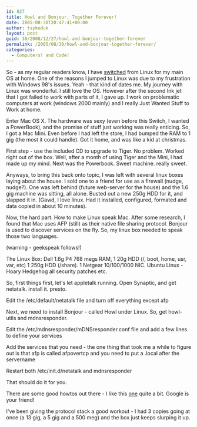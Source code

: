 ```yaml
---
id: 827
title: Howl and Bonjour, Together Forever!
date: 2005-08-30T20:47:41+00:00
author: tsykoduk
layout: post
guid: 30/2008/12/27/howl-and-bonjour-together-forever
permalink: /2005/08/30/howl-and-bonjour-together-forever/
categories:
  - Computers! and Code!
---
```

<p>So - as my regular readers know, I have <a href="http://www.apple.com/switch/">switched</a> from Linux for my main OS at home. One of the reasons I jumped to Linux was due to my frustration with Windows 98's issues. Yeah - that kind of dates me. My journey with Linux was wonderful. I still love the OS. However after the second Ink jet that I got failed to work with parts of it, I gave up. I work on problematic computers at work (windows 2000 mainly) and I really Just Wanted Stuff to Work at home.</p>


<p>Enter Mac <span class="caps">OS X</span>. The hardware was sexy (even before this Switch, I wanted a PowerBook), and the promise of stuff just working was really enticing. So, I got a Mac Mini. Even before I had left the store, I had bumped the <span class="caps">RAM</span> to 1 gig (the most it could handle). Got it home, and was like a kid at christmas.</p>


<p>First step - use the included CD to upgrade to Tiger. No problem. Worked right out of the box. Well, after a month of using Tiger and the Mini, I had made up my mind. Next was the Powerbook. Sweet machine. really sweet.</p>


<p>Anyways, to bring this back onto topic, I was left with several linux boxes laying about the house. I sold one to a friend for use as a firewall (nudge, nudge?). One was left behind (future web-server for the house) and the 1.6 gig machine was sitting, all alone. Busted out a new 250g <span class="caps">HDD</span> for it, and slapped it in. (Gawd, I love linux. Had it installed, configured, formated and data copied in about 10 minutes).</p>


<p>Now, the hard part. How to make Linux speak Mac. After some research, I found that Mac uses <span class="caps">AFP</span> (still) as their native file sharing protocol. Bonjour is used to discover services on the fly. So, my linux box needed to speak those two languages.</p>


<p>(warning - geekspeak follows!)</p>
<!--more-->


<p>The Linux Box: Dell 1.6g <span class="caps">P4 768</span> megs <span class="caps">RAM</span>, 1 20g <span class="caps">HDD</span> (/, boot, home, usr, var, etc) 1 250g <span class="caps">HDD</span> (/share). 1 Netgear 10/100/1000 <span class="caps">NIC</span>. Ubuntu Linux - Hoary Hedgehog all security patches etc.</p>


<p>So, first things first, let's let appletalk running. Open Synaptic, and get netatalk. install it. presto.</p>


<p>Edit the /etc/default/netatalk file and turn off everything except afp</p>


<p>Next, we need to install Bonjour - called Howl under Linux. So, get howl-utils and mdnsresponder.</p>


<p>Edit the /etc/mdnsresponder/mDNSresponder.conf file and add a few lines to define your services</p>


<p>Add the services that you need - the one thing that took me a while to figure out is that afp is called afpovertcp and you need to put a .local after the servername</p>


<p>Restart both /etc/init.d/netatalk and mdnsresponder</p>


<p>That should do it for you.</p>


<p>There are some good howtos out there - I like this <a href="http://viebrock.ca/article/22/file-sharing-from-linux-to-os-x-a-quick-guide">one</a>  quite a bit. Google is your friend!</p>


<p>I've been giving the protocol stack a good workout - I had 3 copies going at once (a 13 gig, a 5 gig and a 500 meg) and the box just keeps slurping it up.</p>